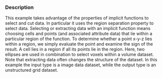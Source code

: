 ### Description
This example takes advantage of the properties of implicit functions to select and cut data. In particular it uses the region separation property to select data. Selecting or extracting data with an implicit function means choosing cells and points (and associated attribute data) that lie within a particular region of the function. To determine whether a point x-y-z lies within a region, we simply evaluate the point and examine the sign of the result. A cell lies in a region if all its points lie in the region. Here, two ellipses are used in combination to select voxels within a volume dataset. Note that extracting data often changes the structure of the dataset. In this example the input type is a image data dataset, while the output type is an unstructured grid dataset.
